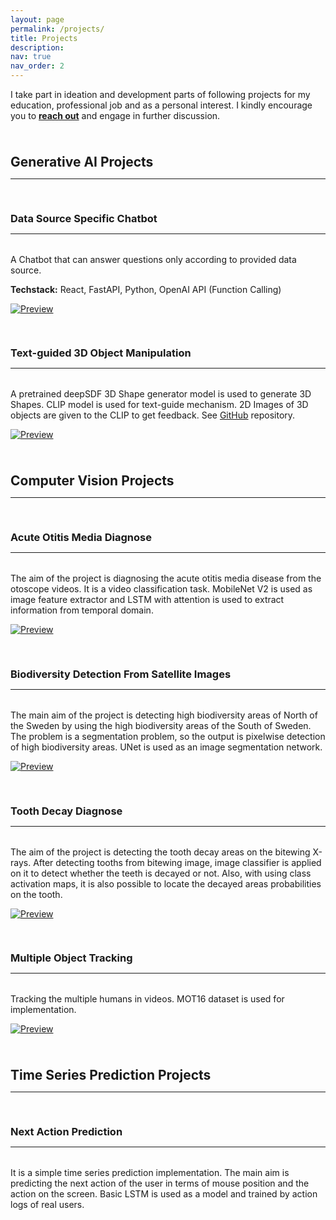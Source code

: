 ```yaml
---
layout: page
permalink: /projects/
title: Projects
description: 
nav: true
nav_order: 2
---
```


I take part in ideation and development parts of following projects for my education, professional job and as a personal interest. I kindly encourage you to <a href = "mailto: anil.kults@gmail.com"><b>reach out</b></a> and engage in further discussion.

<div class="projects">

<a id=""><h2 style="margin-top: 3.3rem; margin-bottom: 0.3rem;"><b>Generative AI Projects</b></h2></a>
<hr style="color: var(--global-text-color); height: 1px; margin-bottom: 2rem;">


<a id="fact_aware"><h3 style="margin-top: 3.3rem; margin-bottom: 0.3rem;"><b>Data Source Specific Chatbot</b></h3></a>
<hr style="color: var(--global-text-color); height: 1px; margin-bottom: 2rem;">

A Chatbot that can answer questions only according to provided data source.

<b>Techstack:</b> React, FastAPI, Python, OpenAI API (Function Calling)

[![Preview](assets/project/chatbot.png)](https://anilkul98.github.io)

<a id="3d"><h3 style="margin-top: 3.3rem; margin-bottom: 0.3rem;"><b>Text-guided 3D Object Manipulation</b></h3></a>
<hr style="color: var(--global-text-color); height: 1px; margin-bottom: 2rem;">

A pretrained deepSDF 3D Shape generator model is used to generate 3D Shapes. CLIP model is used for text-guide mechanism. 2D Images of 3D objects are given to the CLIP to get feedback. See <a href="https://github.com/anilkul98/3d-text-guided-manipulation" >GitHub</a> repository.
</div>

[![Preview](assets/project/3d.png)](https://anilkul98.github.io)

<a id=""><h2 style="margin-top: 3.3rem; margin-bottom: 0.3rem;"><b>Computer Vision Projects</b></h2></a>
<hr style="color: var(--global-text-color); height: 1px; margin-bottom: 2rem;">


<a id="3d"><h3 style="margin-top: 3.3rem; margin-bottom: 0.3rem;"><b>Acute Otitis Media Diagnose</b></h3></a>
<hr style="color: var(--global-text-color); height: 1px; margin-bottom: 2rem;">

The aim of the project is diagnosing the acute otitis media disease from the otoscope videos. It is a video classification task. MobileNet V2 is used as image feature extractor and LSTM with attention is used to extract information from temporal domain.
</div>

[![Preview](assets/project/acute_otisis_media.png)](https://anilkul98.github.io)


<a id="3d"><h3 style="margin-top: 3.3rem; margin-bottom: 0.3rem;"><b>Biodiversity Detection From Satellite Images</b></h3></a>
<hr style="color: var(--global-text-color); height: 1px; margin-bottom: 2rem;">

The main aim of the project is detecting high biodiversity areas of North of the Sweden by using the high biodiversity areas of the South of Sweden. The problem is a segmentation problem, so the output is pixelwise detection of high biodiversity areas. UNet is used as an image segmentation network.
</div>

[![Preview](assets/project/biodiversity.png)](https://anilkul98.github.io)

<a id="3d"><h3 style="margin-top: 3.3rem; margin-bottom: 0.3rem;"><b>Tooth Decay Diagnose</b></h3></a>
<hr style="color: var(--global-text-color); height: 1px; margin-bottom: 2rem;">

The aim of the project is detecting the tooth decay areas on the bitewing X-rays. After detecting tooths from bitewing image, image classifier is applied on it to detect whether the teeth is decayed or not. Also, with using class activation maps, it is also possible to locate the decayed areas probabilities on the tooth.
</div>

[![Preview](assets/project/tooth_decay.png)](https://anilkul98.github.io)

<a id="3d"><h3 style="margin-top: 3.3rem; margin-bottom: 0.3rem;"><b>Multiple Object Tracking</b></h3></a>
<hr style="color: var(--global-text-color); height: 1px; margin-bottom: 2rem;">

Tracking the multiple humans in videos. MOT16 dataset is used for implementation.
</div>

[![Preview](assets/project/mot.png)](https://anilkul98.github.io)

<a id=""><h2 style="margin-top: 3.3rem; margin-bottom: 0.3rem;"><b>Time Series Prediction Projects</b></h2></a>
<hr style="color: var(--global-text-color); height: 1px; margin-bottom: 2rem;">

<a id="3d"><h3 style="margin-top: 3.3rem; margin-bottom: 0.3rem;"><b>Next Action Prediction</b></h3></a>
<hr style="color: var(--global-text-color); height: 1px; margin-bottom: 2rem;">

It is a simple time series prediction implementation. The main aim is predicting the next action of the user in terms of mouse position and the action on the screen. Basic LSTM is used as a model and trained by action logs of real users.
</div>
